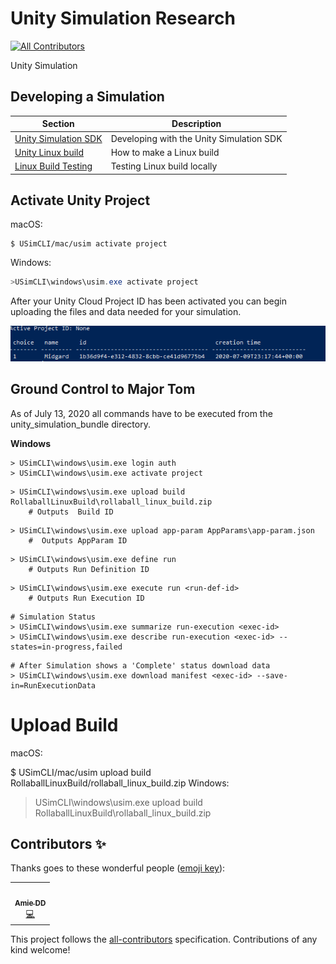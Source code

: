 # Unity Simulation Research
<!-- ALL-CONTRIBUTORS-BADGE:START - Do not remove or modify this section -->
[![All Contributors](https://img.shields.io/badge/all_contributors-1-orange.svg?style=flat-square)](#contributors-)
<!-- ALL-CONTRIBUTORS-BADGE:END -->
Unity Simulation

## Developing a Simulation
| Section | Description |
|---|---|
|[Unity Simulation SDK](doc/integrate.md) | Developing with the Unity Simulation SDK|
|[Unity Linux build](doc/build.md) | How to make a Linux build|
|[Linux Build Testing](doc/testing.md) | Testing Linux build locally|

## Activate Unity Project

macOS: 
``` terminal
$ USimCLI/mac/usim activate project
```

Windows: 
``` powershell
>USimCLI\windows\usim.exe activate project
```
After your Unity Cloud Project ID has been activated you can begin uploading the files and data needed for your simulation.

![](Images/Unity_Activate_Project.png)

## Ground Control to Major Tom

As of July 13, 2020 all commands have to be executed from the unity_simulation_bundle directory.

**Windows**
```
> USimCLI\windows\usim.exe login auth
> USimCLI\windows\usim.exe activate project
```
```
> USimCLI\windows\usim.exe upload build RollaballLinuxBuild\rollaball_linux_build.zip
    # Outputs  Build ID
```
```
> USimCLI\windows\usim.exe upload app-param AppParams\app-param.json
    #  Outputs AppParam ID
```
```
> USimCLI\windows\usim.exe define run
    # Outputs Run Definition ID
```
```
> USimCLI\windows\usim.exe execute run <run-def-id>
    # Outputs Run Execution ID
```
```
# Simulation Status
> USimCLI\windows\usim.exe summarize run-execution <exec-id>
> USimCLI\windows\usim.exe describe run-execution <exec-id> --states=in-progress,failed
```
```
# After Simulation shows a 'Complete' status download data
> USimCLI\windows\usim.exe download manifest <exec-id> --save-in=RunExecutionData
 ```
 
# Upload Build

macOS:

$ USimCLI/mac/usim upload build RollaballLinuxBuild/rollaball_linux_build.zip
Windows:

> USimCLI\windows\usim.exe upload build RollaballLinuxBuild\rollaball_linux_build.zip

## Contributors ✨

Thanks goes to these wonderful people ([emoji key](https://allcontributors.org/docs/en/emoji-key)):

<!-- ALL-CONTRIBUTORS-LIST:START - Do not remove or modify this section -->
<!-- prettier-ignore-start -->
<!-- markdownlint-disable -->
<table>
  <tr>
    <td align="center"><a href="http://www.amiedd.com"><img src="https://avatars3.githubusercontent.com/u/7669428?v=4" width="100px;" alt=""/><br /><sub><b>Amie DD</b></sub></a><br /><a href="https://github.com/AmieDD/Unity-Simulation-Research/commits?author=AmieDD" title="Code">💻</a></td>
  </tr>
</table>

<!-- markdownlint-enable -->
<!-- prettier-ignore-end -->
<!-- ALL-CONTRIBUTORS-LIST:END -->

This project follows the [all-contributors](https://github.com/all-contributors/all-contributors) specification. Contributions of any kind welcome!
